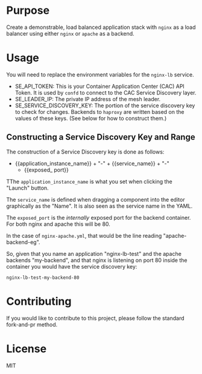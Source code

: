 # Purpose

Create a demonstrable, load balanced application stack with 
`nginx` as a load balancer using either `nginx` or `apache` as a backend.

# Usage

You will need to replace the environment variables for the `nginx-lb` 
service.  

* SE_API_TOKEN:  This is your Container Application Center (CAC) API Token. 
  It is used by `confd` to connect to the CAC Service Discovery layer.
* SE_LEADER_IP: The private IP address of the mesh leader.  
* SE_SERVICE_DISCOVERY_KEY: The portion of the service discovery 
  key to check for changes. Backends to `haproxy` are written based on 
  the values of these keys. (See below for how to construct them.)

## Constructing a Service Discovery Key and Range

The construction of a Service Discovery key is done as follows:

* {{application_instance_name}} + "-" + {{service_name}} + "-" 
  + {{exposed_ port}} 

TThe `application_instance_name` is what you set when clicking the
"Launch" button.

The `service_name` is defined when dragging a component into the editor 
graphically as the "Name".  It is also seen as the service name in the YAML.

The `exposed_port` is the _internally_ exposed port for the backend container. 
For both nginx and apache this will be 80.   

In the case of `nginx-apache.yml`, that would be the line reading 
"apache-backend-eg".

So, given that you name an application "nginx-lb-test" and the apache backends
"my-backend", and that nginx is listening on port 80 inside the container you 
would have the service discovery key:

`nginx-lb-test-my-backend-80` 

# Contributing

If you would like to contribute to this project, please follow the standard
fork-and-pr method.  

# License

MIT